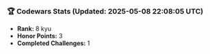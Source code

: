 ### 🏆 Codewars Stats (Updated: 2025-05-08 22:08:05 UTC)

- **Rank:** 8 kyu
- **Honor Points:** 3
- **Completed Challenges:** 1
